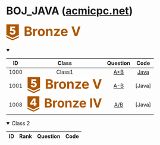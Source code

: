 BOJ_JAVA ([acmicpc.net](https://www.acmicpc.net))  
============================

![rank](https://github.com/chris0825/BOJ_JAVA/blob/main/images/Bronze%20V.PNG)
<details open> <summary>  </summary>

| ID | Class | Question | Code |
|:-:|:-:|:-:|:-:|
| 1000 | Class1 | [A+B](https://www.acmicpc.net/problem/1000) | [Java](https://github.com/chris0825/BOJ_JAVA/blob/main/Math/1000.java) |
| 1001 | ![rank](https://github.com/chris0825/BOJ_JAVA/blob/main/images/Bronze%20V.PNG) | [A-B](https://www.acmicpc.net/problem/1001) | [Java] |
| 1008 | ![rank](https://github.com/chris0825/BOJ_JAVA/blob/main/images/Bronze%20IV.PNG) | [A/B](https://www.acmicpc.net/problem/1002) | [Java] |

</details>
<details open> <summary> Class 2 </summary>

| ID | Rank | Question | Code |
|:-:|:-:|:-:|:-:|
</details>
